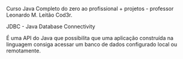 Curso Java Completo do zero ao profissional + projetos - professor Leonardo M. Leitão Cod3r.

JDBC - Java Database Connectivity

É uma API do Java que possibilita que uma aplicação construída na linguagem consiga acessar um banco de dados configurado local ou remotamente.
